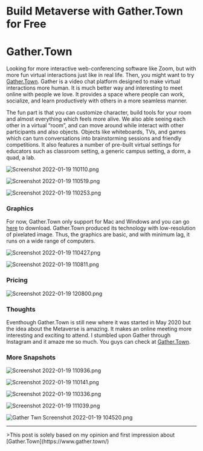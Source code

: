 # Build Metaverse with Gather.Town for Free

# Gather.Town

Looking for more interactive web-conferencing software like Zoom, but with more fun virtual interactions just like in real life. Then, you might want to try [Gather.Town](https://www.gather.town/). Gather is a video chat platform designed to make virtual interactions more human. It is much better way and interesting to meet online with people we love. It provides a space where people can work, socialize, and learn productively with others in a more seamless manner. 



The fun part is that you can customize character, build tools for your room and almost everything which feels more alive. We also able seeing each other in a virtual “room”, and can move around while interact with other participants and also objects. Objects like whiteboards, TVs, and games which can turn conversations into brainstorming sessions and friendly competitions. It also features a number of pre-built virtual settings for educators such as classroom setting, a generic campus setting, a dorm, a quad, a lab.

![Screenshot 2022-01-19 110110.png](https://cdn.hashnode.com/res/hashnode/image/upload/v1642566397197/3w57kWwXBv.png)

![Screenshot 2022-01-19 110519.png](https://cdn.hashnode.com/res/hashnode/image/upload/v1642566443816/9GKbq8Eb5.png)

![Screenshot 2022-01-19 110253.png](https://cdn.hashnode.com/res/hashnode/image/upload/v1642566422924/z0tO3gA9M.png)



### Graphics
For now, Gather.Town only support for Mac and Windows and you can go [here](https://www.gather.town/download) to download. Gather.Town produced its technology with low-resolution of pixelated image. Thus, the graphics are basic, and with minimum lag, it runs on a wide range of computers.

![Screenshot 2022-01-19 110427.png](https://cdn.hashnode.com/res/hashnode/image/upload/v1642567112852/94XzMEvii.png)

![Screenshot 2022-01-19 110811.png](https://cdn.hashnode.com/res/hashnode/image/upload/v1642567240037/OPgbh6SQh.png)

### Pricing
![Screenshot 2022-01-19 120800.png](https://cdn.hashnode.com/res/hashnode/image/upload/v1642565696961/HObAAnkoN.png)


### Thoughts
Eventhough Gather.Town is still new where it was started in May 2020 but the idea about the Metaverse is amazing. It makes an online meeting more interesting and exciting to attend.
I stumbled upon Gather through Instagram and it amaze me so much. You guys can check at [Gather.Town](https://www.gather.town/).


### More Snapshots
![Screenshot 2022-01-19 110936.png](https://cdn.hashnode.com/res/hashnode/image/upload/v1642566788622/L7Yx1LwWk.png)

![Screenshot 2022-01-19 110141.png](https://cdn.hashnode.com/res/hashnode/image/upload/v1642567536266/kFIjcvCXl.png)

![Screenshot 2022-01-19 110336.png](https://cdn.hashnode.com/res/hashnode/image/upload/v1642568037566/_xShY55AE.png)

![Screenshot 2022-01-19 111039.png](https://cdn.hashnode.com/res/hashnode/image/upload/v1642568054218/BDdSJPLlP.png)

![Gather Twn Screenshot 2022-01-19 104520.png](https://cdn.hashnode.com/res/hashnode/image/upload/v1642568289836/DunQmR2Lj9.png)


<hr>
>This post is solely based on my opinion and first impression about [Gather.Town](https://www.gather.town/)

